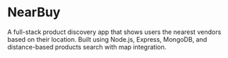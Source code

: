 # NearBuy
A full-stack product discovery app that shows users the nearest vendors based on their location. Built using Node.js, Express, MongoDB, and distance-based products search with map integration.
